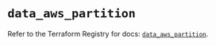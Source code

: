 # `data_aws_partition`

Refer to the Terraform Registry for docs: [`data_aws_partition`](https://registry.terraform.io/providers/hashicorp/aws/4.67.0/docs/data-sources/partition).
